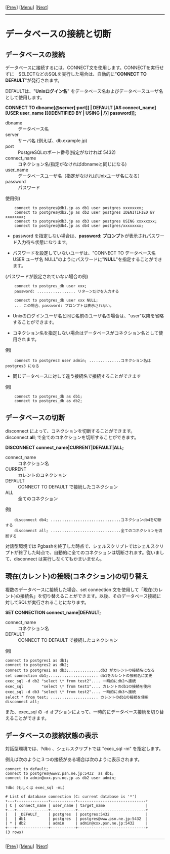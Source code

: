 \[[Prev](usage02-j.md)\] \[[Menu](../usage-j.md)\] \[[Next](usage04-j.md)\]

* * *

# データベースの接続と切断

## データベースの接続<a id="CONNECT" name="CONNECT">&nbsp;</a>

データベースに接続するには、CONNECT文を使用します。CONNECTを実行せずに　SELECTなどのSQLを実行した場合は、自動的に"**CONNECT TO DEFAULT**"が発行されます。  

DEFAULTは、"**Unixログイン名**" をデータベース名およびデータベースユーザ名として使用します。  

**CONNECT TO dbname\[@server\[:port\]\] | DEFAULT \[AS connect\_name\] \[USER user\_name \[\[{IDENTIFIED BY | USING | /}\] password\]\];**  

<dl>
    <dt>dbname</dt>
    <dd>データベース名</dd>
    <dt>server</dt>
    <dd>サーバ名 (例えば、db.example.jp)</dd>
    <dt>port</dt>
    <dd>PostgreSQLのポート番号(指定がなければ 5432)</dd>
    <dt>connect_name</dt>
    <dd>コネクション名(指定がなければdbnameと同じになる)</dd>
    <dt>user_name</dt>
    <dd>データベースユーザ名（指定がなければUnixユーザ名になる）</dd>
    <dt>password</dt>
    <dd>パスワード</dd>
</dl>

使用例)  

        connect to postgres@db1.jp as db1 user postgres xxxxxxxx;
        connect to postgres@db2.jp as db2 user postgres IDENITIFIED BY xxxxxxxx;
        connect to postgres@db3.jp as db3 user postgres USING xxxxxxxx;
        connect to postgres@db4.jp as db4 user postgres/xxxxxxxx;

+ password を指定しない場合は、**password: プロンプト**が表示されパスワード入力待ち状態になります。  

+ パスワードを設定していないユーザは、"CONNECT TO データベース名 USER ユーザ名 NULL"のようにパスワードに"**NULL**"を指定することができます。  

(パスワードが設定されていない場合の例)

        connect to postgres_db user xxx;  
        password: ................. リターンだけを入力する  

        connect to postgres_db user xxx NULL;  
        ... この場合、password: プロンプトは表示されない。  

+ Unixのログインユーザ名と同じ名前のユーザ名の場合は、"user"以降を省略することができます。  

+ コネクション名を指定しない場合はデータベースがコネクション名として使用されます。  

例)  

        connect to postgres3 user admin; ..............コネクション名は postgres3 になる  

+ 同じデータベースに対して違う接続名で接続することができます  

例)  

        connect to postgres_db as db1;  
        connect to postgres_db as db2;  

## データベースの切断<a id="DISCONNECT" name="DISCONNECT">&nbsp;</a>

disconnect によって、コネクションを切断することができます。  
disconnect **all**; で全てのコネクションを切断することができます。  

**DISCONNECT connect_name|CURRENT|DEFAULT|ALL;**

<dl>
    <dt>connect_name</dt>
    <dd>コネクション名</dd>
    <dt>CURRENT</dt>
    <dd>カレントのコネクション</dd>
    <dt>DEFAULT</dt>
    <dd>CONNECT TO DEFAULT で接続したコネクション</dd>
    <dt>ALL</dt>
    <dd>全てのコネクション</dd>
</dl>

例)

        disconnect db4; ...............................コネクションdb4を切断する
        disconenct all; ...............................全てのコネクションを切断する

対話型環境では Pgbashを終了した時点で、シェルスクリプトではシェルスクリプトが終了した時点で、自動的に全てのコネクションは切断されます。従いまして、disconnect は実行しなくてもかまいません。  

## 現在(カレント)の接続(コネクション)の切り替え<a id="SETCONNECT" name="SETCONNECT">&nbsp;</a>

複数のデータベースに接続した場合、set connection 文を使用して「現在(カレント)の接続名」を切り替えることができます。以後、そのデータベース接続に対してSQLが実行されることになります。  

**SET CONNECTION connect_name|DEFAULT;**

<dl>
    <dt>connect_name</dt>
    <dd>コネクション名</dd>
    <dt>DEFAULT</dt>
    <dd>CONNECT TO DEFAULT で接続したコネクション</dd>
</dl>

例)

    connect to postgres1 as db1;
    connect to postgres2 as db2;
    connect to postgres1 as db3;..............db3 がカレントの接続名になる
    set connection db1;...................... db1をカレントの接続名に変更
    exec_sql -d db2 "select \* from test2".... 一時的にdb2へ接続
    exec_sql        "select \* from test1".... カレントのdb1の接続を使用
    exec_sql -d db3 "select \* from test2".... 一時的にdb3へ接続
    select * from test; ..................... カレントのdb1の接続を使用
    disconnect all;

また、exec_sql の -d オプションによって、一時的にデータベース接続を切り替えることができます。  

## データベースの接続状態の表示<a id="STATUS" name="STATUS">&nbsp;</a>

対話型環境では、?dbc 、シェルスクリプトでは "exec_sql -m" を指定します。  

例えば次のように３つの接続がある場合は次のように表示されます。

    connect to default;
    connect to postgres@www2.psn.ne.jp:5432  as db1;
    connect to admin@xxx.psn.ne.jp as db2 user admin;

    ?dbc（もしくは exec_sql -mL)

    # List of database connection (C: current database is '*')
    +---+--------------+-----------+------------------------------+
    | C | connect_name | user_name | target_name                  |
    +---+--------------+-----------+------------------------------+
    |   | _DEFAULT_    | postgres  | postgres:5432                |
    |   | db1          | postgres  | postgres@www.psn.ne.jp:5432  |
    | * | db2          | admin     | admin@xxx.psn.ne.jp:5432     |
    +---+--------------+-----------+------------------------------+
    (3 rows)

* * *

\[[Prev](./usage02-j.md)\] \[[Menu](../usage-j.md)\] \[[Next](./usage04-j.md)\]
